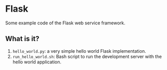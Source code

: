 # Flask
Some example code of the Flask web service framework.

## What is it?
1. `hello_world.py`: a very simple hello world Flask implementation.
1. `run_hello_world.sh`: Bash script to run the development server with
    the hello world application.
